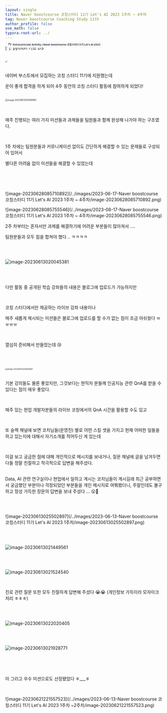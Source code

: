 ```yaml
---
layout: single
title: Naver boostcourse 코칭스터디 11기 Let's AI 2023 1주차 ~ 4주차
tag: Naver boostcourse Coaching Study 11th
author_profile: false
use_math: false
typora-root-url: ../
---
```


[^]: python 기초 DS

<h3 style="font-size: 8px; margin-top: -45px; font-color: #434343;">
  <a href="https://potettang.github.io/Extracurricular%20Activity/" style="text-decoration: none; color: #3c3c3c; background-color: #f8f9fa; border-radius: 20px; padding: 5px 10px; display: inline-block;">
    <img src="../images/ImgFile/bf.png" style="height: 12.33px; width: auto; margin-top: -4px; vertical-align: middle;" alt="Python 이미지">
    Extracurricular Activity / Naver boostcourse 코칭스터디 11기 Let's AI 2023
  </a>
</h3>


<style>
  textarea {
    background-color: #272822;
    border: 2px solid #272822;
    border-radius: 4px;
    color: #ffffff;
    padding: 5px;
  }
  textarea:focus {
    border-color: #555;
    outline: none;
  }
  .code-wrapper {
    padding: 16px;
    border-radius: 8px;
  }
  u2 {
    text-decoration: underline;
    text-decoration-color: #ff0080;
    text-decoration-thickness: 3px;
  }
  u3 {
    text-decoration: underline;
    text-decoration-style: wavy;
    text-decoration-color: #ff0080;
    text-decoration-thickness: 3px;
  }
</style>
<br/>

<br/>

<img src="/../images/Untitled/1.png" alt="1" style="zoom: 33%;" />

 <br/>

<br/>네이버 부스트에서 모집하는 코칭 스터디 11기에 지원했는데

운이 좋게 합격을 하게 되어 4주 동안의 코칭 스터디 활동에 참여하게 되었다!<br/>

<br/>

<img src="/../images/Untitled/image-20230613015816955.png" alt="image-20230613015816955" style="zoom: 50%;" />

<br/>

<br/>

<br/>

매주 진행되는 여러 가지 미션들과 과제들을 팀원들과 함께 완성해 나가야 하는 구조였다.

<br/>

1주 차에는 팀원분들과 커뮤니케이션 없이도 간단하게 해결할 수 있는 문제들로 구성되어 있어서

별다른 어려움 없이 미션들을 해결할 수 있었는데

<br/>

<br/>

<br/>

![image-20230628085710892](/../images/2023-06-17-Naver boostcourse 코칭스터디 11기 Let's AI 2023 1주차 ~ 4주차/image-20230628085710892.png)

![image-20230628085755546](/../images/2023-06-17-Naver boostcourse 코칭스터디 11기 Let's AI 2023 1주차 ~ 4주차/image-20230628085755546.png)

2주 차부터는 혼자서만 과제를 해결하기에 어려운 부분들이 많아져서 ....

팀원분들과 모두 힘을 합쳐야 했다 .. ㅋㅋㅋㅋ

 <br/>

<br/>

![image-20230613020045381](/../images/Untitled/image-20230613020045381.png)

 <br/>

<br/>

다만 활동 중 공개된 학습 강좌들의 내용은 블로그에 업로드가 가능하지만

<br/>

코칭 스터디에서만 제공하는 라이브 강좌 내용이나

매주 새롭게 제시되는 미션들은 블로그에 업로드를 할 수가 없는 점이 조금 아쉬웠다 ㅠㅠㅠㅠ

<br/>

열심히 준비해서 만들었는데  😢

<br/>

<br/>

<br/>

<img src="/../images/Untitled/image-20230613020854897.png" alt="image-20230613020854897" style="zoom:43%;" />

 <br/>

<br/>

기본 강의들도 물론 좋았지만,  그것보다는 현직자 분들께 인공지능 관련 QnA를 받을 수 있다는 점이 매우 좋았다.

<br/>

매주 있는 현업 개발자분들의 라이브 코칭에서의 QnA 시간을 활용할 수도 있고

<br/>

또 슬랙 채널에 보면 코치님들(운영진) 별로 어떤 스킬 셋을 가지고 현재 어떠한 일들을 하고 있는지에 대해서 자기소개를 적어두신 게 있는데

<br/>

이걸 보고 궁금한 점에 대해 개인적으로 메시지를 보내거나, 질문 채널에 글을 남겨두면 다들 정말 친절하고 적극적으로 답변을 해주셨다.

<br/>Data, AI 관련 연구실이나 현업에서 일하고 계시는 코치님들이 계시길래 최근 공부하면서 궁금했던 부분이나 걱정되었던 부분들을 개인 메시지로 여쭤봤더니, 주말인데도 불구하고 정성 가득한 장문의 답변을 보내 주셨다 ... 😮🥺

 <br/>

  <br/>

![image-20230613025502897](/../images/2023-06-13-Naver boostcourse 코칭스터디 11기 Let's AI 2023 1주차/image-20230613025502897.png) 

<br/>

<br/>

![image-20230613021449561](/../images/Untitled/image-20230613021449561.png)

  <br/>

<br/>

![image-20230613021524540](/../images/Untitled/image-20230613021524540.png)<br/>

<br/>

진로 관련 질문 또한 모두 친절하게 답변해 주셨다 😭😭 (개인정보 가득이라 모자이크 처리 ㅎㅎㅎ)

<br/>

  <br/>

![image-20230613022020405](/../images/Untitled/image-20230613022020405.png)

  <br/>

<br/>

![image-20230613021928771](/../images/Untitled/image-20230613021928771.png)

<br/>

<br/>

<br/>

아 그리고 우수 미션으로도 선정됐었다 ㅎ___ㅎ

<br/>

![image-20230621221557523](/../images/2023-06-13-Naver boostcourse 코칭스터디 11기 Let's AI 2023 1주차 ~2주차/image-20230621221557523.png)